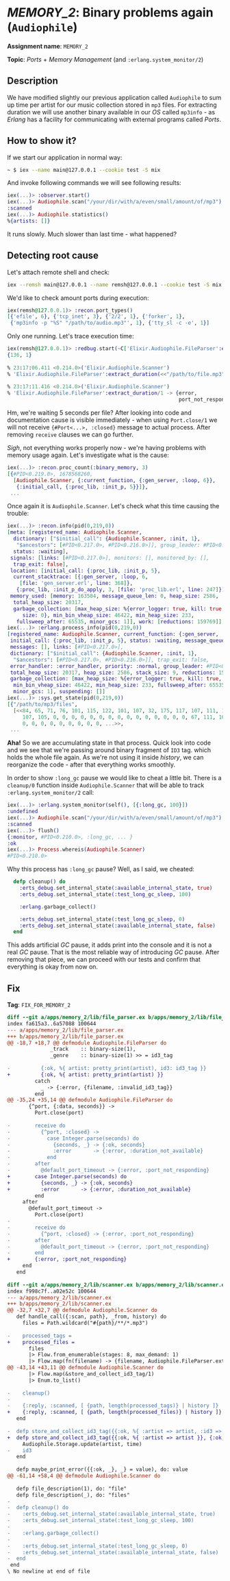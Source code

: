 # *MEMORY_2*: Binary problems again (`Audiophile`)

**Assignment name**: `MEMORY_2`

**Topic**: *Ports* + *Memory Management* (and `:erlang.system_monitor/2`)

## Description

We have modified slightly our previous application called `Audiophile` to sum up time per artist for our music collection stored in `mp3` files. For extracting duration we will use another binary available in our *OS* called `mp3info` - as *Erlang* has a facility for communicating with external programs called *Ports*. 

## How to show it?

If we start our application in normal way:

```bash
~ $ iex --name main@127.0.0.1 --cookie test -S mix
```

And invoke following commands we will see following results:

```elixir
iex(...)> :observer.start()
iex(...)> Audiophile.scan("/your/dir/with/a/even/small/amount/of/mp3")
:scanned
iex(...)> Audiophile.statistics()
%{artists: []}
```

It runs slowly. Much slower than last time - what happened? 

## Detecting root cause

 Let's attach remote shell and check:

```bash
iex --remsh main@127.0.0.1 --name remsh@127.0.0.1 --cookie test -S mix
```

We'd like to check amount ports during execution:

```elixir
iex(remsh@127.0.0.1)> :recon.port_types()
[{'efile', 6}, {'tcp_inet', 3}, {'2/2', 1}, {'forker', 1},
 {'mp3info -p "%S" "/path/to/audio.mp3"', 1}, {'tty_sl -c -e', 1}]
```

Only one running. Let's trace execution time:

```elixir
iex(remsh@127.0.0.1)> :redbug.start(~C['Elixir.Audiophile.FileParser':extract_duration->return], [time: 120_000, msgs: 20, print_msec: true])
{136, 1}
                       
% 23:17:06.411 <0.214.0>('Elixir.Audiophile.Scanner')
% 'Elixir.Audiophile.FileParser':extract_duration(<<"/path/to/file.mp3">>)
                       
% 23:17:11.416 <0.214.0>('Elixir.Audiophile.Scanner')
% 'Elixir.Audiophile.FileParser':extract_duration/1 -> {error,
                                                        port_not_responding}
```

Hm, we're waiting 5 seconds per file? After looking into code and documentation cause is visible immediately - when using `Port.close/1` we will not receive `{#Port<...>, :closed}` message to actual process. After removing `receive` clauses we can go further.

*Sigh*, not everything works properly now - we're having problems with memory usage again. Let's investigate what is the cause:

```elixir
iex(...)> :recon.proc_count(:binary_memory, 3)
[{#PID<0.219.0>, 1678568260,
  [Audiophile.Scanner, {:current_function, {:gen_server, :loop, 6}},
   {:initial_call, {:proc_lib, :init_p, 5}}]},
 ...
```

Once again it is `Audiophile.Scanner`. Let's check what this time causing the trouble: 

```elixir
iex(...)> :recon.info(pid(0,219,0))
[meta: [registered_name: Audiophile.Scanner,
  dictionary: ["$initial_call": {Audiophile.Scanner, :init, 1},
   "$ancestors": [#PID<0.217.0>, #PID<0.216.0>]], group_leader: #PID<0.215.0>,
  status: :waiting],
 signals: [links: [#PID<0.217.0>], monitors: [], monitored_by: [],
  trap_exit: false],
 location: [initial_call: {:proc_lib, :init_p, 5},
  current_stacktrace: [{:gen_server, :loop, 6,
    [file: 'gen_server.erl', line: 368]},
   {:proc_lib, :init_p_do_apply, 3, [file: 'proc_lib.erl', line: 247]}]],
 memory_used: [memory: 163504, message_queue_len: 0, heap_size: 2586,
  total_heap_size: 20317,
  garbage_collection: [max_heap_size: %{error_logger: true, kill: true,
     size: 0}, min_bin_vheap_size: 46422, min_heap_size: 233,
   fullsweep_after: 65535, minor_gcs: 1]], work: [reductions: 159769]]
iex(...)> :erlang.process_info(pid(0,219,0))
[registered_name: Audiophile.Scanner, current_function: {:gen_server, :loop, 6},
 initial_call: {:proc_lib, :init_p, 5}, status: :waiting, message_queue_len: 0,
 messages: [], links: [#PID<0.217.0>],
 dictionary: ["$initial_call": {Audiophile.Scanner, :init, 1},
  "$ancestors": [#PID<0.217.0>, #PID<0.216.0>]], trap_exit: false,
 error_handler: :error_handler, priority: :normal, group_leader: #PID<0.215.0>,
 total_heap_size: 20317, heap_size: 2586, stack_size: 9, reductions: 159769,
 garbage_collection: [max_heap_size: %{error_logger: true, kill: true, size: 0},
  min_bin_vheap_size: 46422, min_heap_size: 233, fullsweep_after: 65535,
  minor_gcs: 1], suspending: []]
iex(...)> :sys.get_state(pid(0,219,0))      
[{"/path/to/mp3/files",
  [<<84, 65, 71, 76, 101, 115, 122, 101, 107, 32, 175, 117, 107, 111, 119, 115,
     107, 105, 0, 0, 0, 0, 0, 0, 0, 0, 0, 0, 0, 0, 0, 0, 0, 67, 111, 109, 97, 0,
     0, 0, 0, 0, 0, 0, 0, 0, 0, ...>>,
 ...
```

**Aha!** So we are accumulating state in that process. Quick look into code and we see that we're passing around binary fragment of `ID3` tag. which holds the whole file again. As we're not using it inside *history*, we can reorganize the code - after that everything works smoothly.

In order to show `:long_gc` pause we would like to cheat a little bit. There is a `cleanup/0` function inside `Audiophile.Scanner` that will be able to track `:erlang.system_monitor/2` call:

```elixir
iex(...)> :erlang.system_monitor(self(), [{:long_gc, 100}])
:undefined
iex(...)> Audiophile.scan("/your/dir/with/a/even/small/amount/of/mp3")
:scanned
iex(...)> flush()
{:monitor, #PID<0.210.0>, :long_gc, ... }
:ok
iex(...)> Process.whereis(Audiophile.Scanner)
#PID<0.210.0>
```

Why this process has `:long_gc` pause? Well, as I said, we cheated:

```elixir
  defp cleanup() do
    :erts_debug.set_internal_state(:available_internal_state, true)
    :erts_debug.set_internal_state(:test_long_gc_sleep, 100)

    :erlang.garbage_collect()

    :erts_debug.set_internal_state(:test_long_gc_sleep, 0)
    :erts_debug.set_internal_state(:available_internal_state, false)
  end
```

This adds artificial *GC* pause, it adds print into the console and it is not a real *GC* pause. That is the most reliable way of introducing *GC* pause. After removing that piece, we can proceed with our tests and confirm that everything is okay from now on.

## Fix

**Tag**: `FIX_FOR_MEMORY_2`

```diff
diff --git a/apps/memory_2/lib/file_parser.ex b/apps/memory_2/lib/file_parser.ex
index fa615a3..6a57088 100644
--- a/apps/memory_2/lib/file_parser.ex
+++ b/apps/memory_2/lib/file_parser.ex
@@ -18,7 +18,7 @@ defmodule Audiophile.FileParser do
              _track    :: binary-size(1),
              _genre    :: binary-size(1) >> = id3_tag
 
-          {:ok, %{ artist: pretty_print(artist), id3: id3_tag }}
+          {:ok, %{ artist: pretty_print(artist) }}
         catch
           _ -> {:error, {filename, :invalid_id3_tag}}
         end
@@ -35,24 +35,14 @@ defmodule Audiophile.FileParser do
       {^port, {:data, seconds}} ->
         Port.close(port)
 
-        receive do
-          {^port, :closed} ->
-            case Integer.parse(seconds) do
-              {seconds, _} -> {:ok, seconds}
-              :error       -> {:error, :duration_not_available}
-            end
-        after
-          @default_port_timeout -> {:error, :port_not_responding}
+        case Integer.parse(seconds) do
+          {seconds, _} -> {:ok, seconds}
+          :error       -> {:error, :duration_not_available}
         end
     after
       @default_port_timeout ->
         Port.close(port)
-
-        receive do
-          {^port, :closed} -> {:error, :port_not_responding}
-        after
-          @default_port_timeout -> {:error, :port_not_responding}
-        end
+        {:error, :port_not_responding}
     end
   end
 
diff --git a/apps/memory_2/lib/scanner.ex b/apps/memory_2/lib/scanner.ex
index f998c7f..a02e52c 100644
--- a/apps/memory_2/lib/scanner.ex
+++ b/apps/memory_2/lib/scanner.ex
@@ -32,7 +32,7 @@ defmodule Audiophile.Scanner do
   def handle_call({:scan, path}, _from, history) do
     files = Path.wildcard("#{path}/**/*.mp3")
 
-    processed_tags =
+    processed_files =
       files
       |> Flow.from_enumerable(stages: 8, max_demand: 1)
       |> Flow.map(fn(filename) -> {filename, Audiophile.FileParser.extract_duration(filename)} end)
@@ -43,14 +43,11 @@ defmodule Audiophile.Scanner do
       |> Flow.map(&store_and_collect_id3_tag/1)
       |> Enum.to_list()
 
-    cleanup()
-
-    {:reply, :scanned, [ {path, length(processed_tags)} | history ]}
+    {:reply, :scanned, [ {path, length(processed_files)} | history ]}
   end
 
-  defp store_and_collect_id3_tag({{:ok, %{ :artist => artist, :id3 => id3 }}, {:ok, time}}) do
+  defp store_and_collect_id3_tag({{:ok, %{ :artist => artist }}, {:ok, time}}) do
     Audiophile.Storage.update(artist, time)
-    id3
   end
 
   defp maybe_print_error({{:ok, _}, _} = value), do: value
@@ -61,14 +58,4 @@ defmodule Audiophile.Scanner do
 
   defp file_description(1), do: "file"
   defp file_description(_), do: "files"
-
-  defp cleanup() do
-    :erts_debug.set_internal_state(:available_internal_state, true)
-    :erts_debug.set_internal_state(:test_long_gc_sleep, 100)
-
-    :erlang.garbage_collect()
-
-    :erts_debug.set_internal_state(:test_long_gc_sleep, 0)
-    :erts_debug.set_internal_state(:available_internal_state, false)
-  end
 end
\ No newline at end of file
```